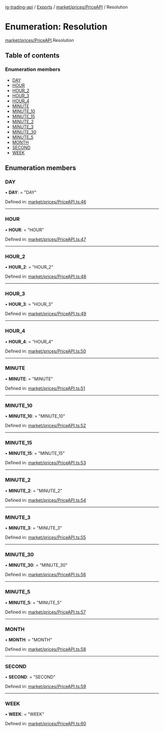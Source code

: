 [ig-trading-api](../README.md) / [Exports](../modules.md) / [market/prices/PriceAPI](../modules/market_prices_priceapi.md) / Resolution

# Enumeration: Resolution

[market/prices/PriceAPI](../modules/market_prices_priceapi.md).Resolution

## Table of contents

### Enumeration members

- [DAY](market_prices_priceapi.resolution.md#day)
- [HOUR](market_prices_priceapi.resolution.md#hour)
- [HOUR_2](market_prices_priceapi.resolution.md#hour_2)
- [HOUR_3](market_prices_priceapi.resolution.md#hour_3)
- [HOUR_4](market_prices_priceapi.resolution.md#hour_4)
- [MINUTE](market_prices_priceapi.resolution.md#minute)
- [MINUTE_10](market_prices_priceapi.resolution.md#minute_10)
- [MINUTE_15](market_prices_priceapi.resolution.md#minute_15)
- [MINUTE_2](market_prices_priceapi.resolution.md#minute_2)
- [MINUTE_3](market_prices_priceapi.resolution.md#minute_3)
- [MINUTE_30](market_prices_priceapi.resolution.md#minute_30)
- [MINUTE_5](market_prices_priceapi.resolution.md#minute_5)
- [MONTH](market_prices_priceapi.resolution.md#month)
- [SECOND](market_prices_priceapi.resolution.md#second)
- [WEEK](market_prices_priceapi.resolution.md#week)

## Enumeration members

### DAY

• **DAY**: = "DAY"

Defined in: [market/prices/PriceAPI.ts:46](https://github.com/bennycode/ig-trading-api/blob/1448b27/src/market/prices/PriceAPI.ts#L46)

---

### HOUR

• **HOUR**: = "HOUR"

Defined in: [market/prices/PriceAPI.ts:47](https://github.com/bennycode/ig-trading-api/blob/1448b27/src/market/prices/PriceAPI.ts#L47)

---

### HOUR_2

• **HOUR_2**: = "HOUR_2"

Defined in: [market/prices/PriceAPI.ts:48](https://github.com/bennycode/ig-trading-api/blob/1448b27/src/market/prices/PriceAPI.ts#L48)

---

### HOUR_3

• **HOUR_3**: = "HOUR_3"

Defined in: [market/prices/PriceAPI.ts:49](https://github.com/bennycode/ig-trading-api/blob/1448b27/src/market/prices/PriceAPI.ts#L49)

---

### HOUR_4

• **HOUR_4**: = "HOUR_4"

Defined in: [market/prices/PriceAPI.ts:50](https://github.com/bennycode/ig-trading-api/blob/1448b27/src/market/prices/PriceAPI.ts#L50)

---

### MINUTE

• **MINUTE**: = "MINUTE"

Defined in: [market/prices/PriceAPI.ts:51](https://github.com/bennycode/ig-trading-api/blob/1448b27/src/market/prices/PriceAPI.ts#L51)

---

### MINUTE_10

• **MINUTE_10**: = "MINUTE_10"

Defined in: [market/prices/PriceAPI.ts:52](https://github.com/bennycode/ig-trading-api/blob/1448b27/src/market/prices/PriceAPI.ts#L52)

---

### MINUTE_15

• **MINUTE_15**: = "MINUTE_15"

Defined in: [market/prices/PriceAPI.ts:53](https://github.com/bennycode/ig-trading-api/blob/1448b27/src/market/prices/PriceAPI.ts#L53)

---

### MINUTE_2

• **MINUTE_2**: = "MINUTE_2"

Defined in: [market/prices/PriceAPI.ts:54](https://github.com/bennycode/ig-trading-api/blob/1448b27/src/market/prices/PriceAPI.ts#L54)

---

### MINUTE_3

• **MINUTE_3**: = "MINUTE_3"

Defined in: [market/prices/PriceAPI.ts:55](https://github.com/bennycode/ig-trading-api/blob/1448b27/src/market/prices/PriceAPI.ts#L55)

---

### MINUTE_30

• **MINUTE_30**: = "MINUTE_30"

Defined in: [market/prices/PriceAPI.ts:56](https://github.com/bennycode/ig-trading-api/blob/1448b27/src/market/prices/PriceAPI.ts#L56)

---

### MINUTE_5

• **MINUTE_5**: = "MINUTE_5"

Defined in: [market/prices/PriceAPI.ts:57](https://github.com/bennycode/ig-trading-api/blob/1448b27/src/market/prices/PriceAPI.ts#L57)

---

### MONTH

• **MONTH**: = "MONTH"

Defined in: [market/prices/PriceAPI.ts:58](https://github.com/bennycode/ig-trading-api/blob/1448b27/src/market/prices/PriceAPI.ts#L58)

---

### SECOND

• **SECOND**: = "SECOND"

Defined in: [market/prices/PriceAPI.ts:59](https://github.com/bennycode/ig-trading-api/blob/1448b27/src/market/prices/PriceAPI.ts#L59)

---

### WEEK

• **WEEK**: = "WEEK"

Defined in: [market/prices/PriceAPI.ts:60](https://github.com/bennycode/ig-trading-api/blob/1448b27/src/market/prices/PriceAPI.ts#L60)
